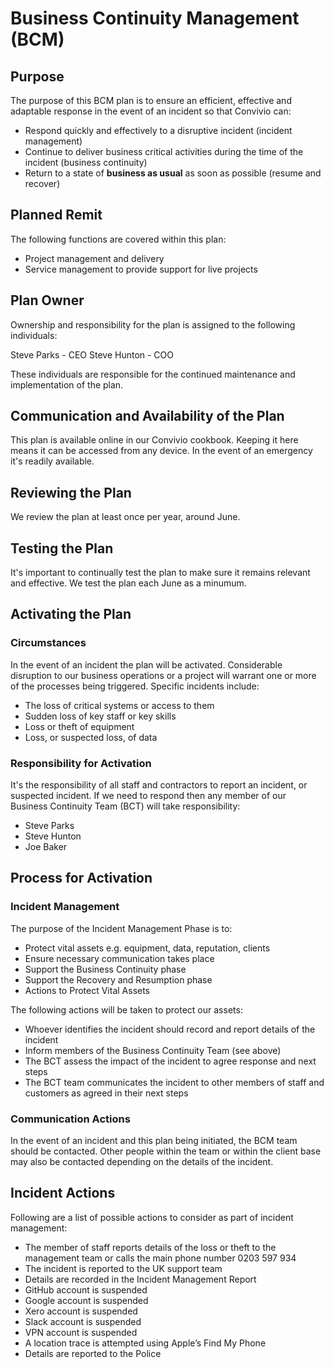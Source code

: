 # Business Continuity Management (BCM)

## Purpose

The purpose of this BCM plan is to ensure an efficient, effective and adaptable response in the event of an incident so that Convivio can:

* Respond quickly and effectively to a disruptive incident (incident management)
* Continue to deliver business critical activities during the time of the incident (business continuity)
* Return to a state of **business as usual** as soon as possible (resume and recover)

## Planned Remit

The following functions are covered within this plan:

* Project management and delivery
* Service management to provide support for live projects

## Plan Owner

Ownership and responsibility for the plan is assigned to the following individuals:

Steve Parks - CEO
Steve Hunton - COO

These individuals are responsible for the continued maintenance and implementation of the plan.

## Communication and Availability of the Plan

This plan is available online in our Convivio cookbook. Keeping it here means it can be accessed from any device. In the event of an emergency it's readily available.

## Reviewing the Plan

We review the plan at least once per year, around June.

## Testing the Plan

It's important to continually test the plan to make sure it remains relevant and effective. We test the plan each June as a minumum.

## Activating the Plan

### Circumstances

In the event of an incident the plan will be activated. Considerable disruption to our business operations or a project will warrant one or more of the processes being triggered. Specific incidents include:

* The loss of critical systems or access to them
* Sudden loss of key staff or key skills
* Loss or theft of equipment
* Loss, or suspected loss, of data

### Responsibility for Activation

It's the responsibility of all staff and contractors to report an incident, or suspected incident. If we need to respond then any member of our Business Continuity Team (BCT) will take responsibility:

* Steve Parks
* Steve Hunton
* Joe Baker


## Process for Activation

### Incident Management

The purpose of the Incident Management Phase is to:

* Protect vital assets e.g. equipment, data, reputation, clients
* Ensure necessary communication takes place
* Support the Business Continuity phase
* Support the Recovery and Resumption phase
* Actions to Protect Vital Assets

The following actions will be taken to protect our assets:

* Whoever identifies the incident should record and report details of the incident
* Inform members of the Business Continuity Team (see above)
* The BCT assess the impact of the incident to agree response and next steps
* The BCT team communicates the incident to other members of staff and customers as agreed in their next steps

### Communication Actions

In the event of an incident and this plan being initiated, the BCM team should be contacted. Other people within the team or within the client base may also be contacted depending on the details of the incident.

## Incident Actions

Following are a list of possible actions to consider as part of incident management:

* The member of staff reports details of the loss or theft to the management team or calls the main phone number 0203 597 934
* The incident is reported to the UK support team
* Details are recorded in the Incident Management Report
* GitHub account is suspended
* Google account is suspended
* Xero account is suspended
* Slack account is suspended
* VPN account is suspended
* A location trace is attempted using Apple’s Find My Phone
* Details are reported to the Police
